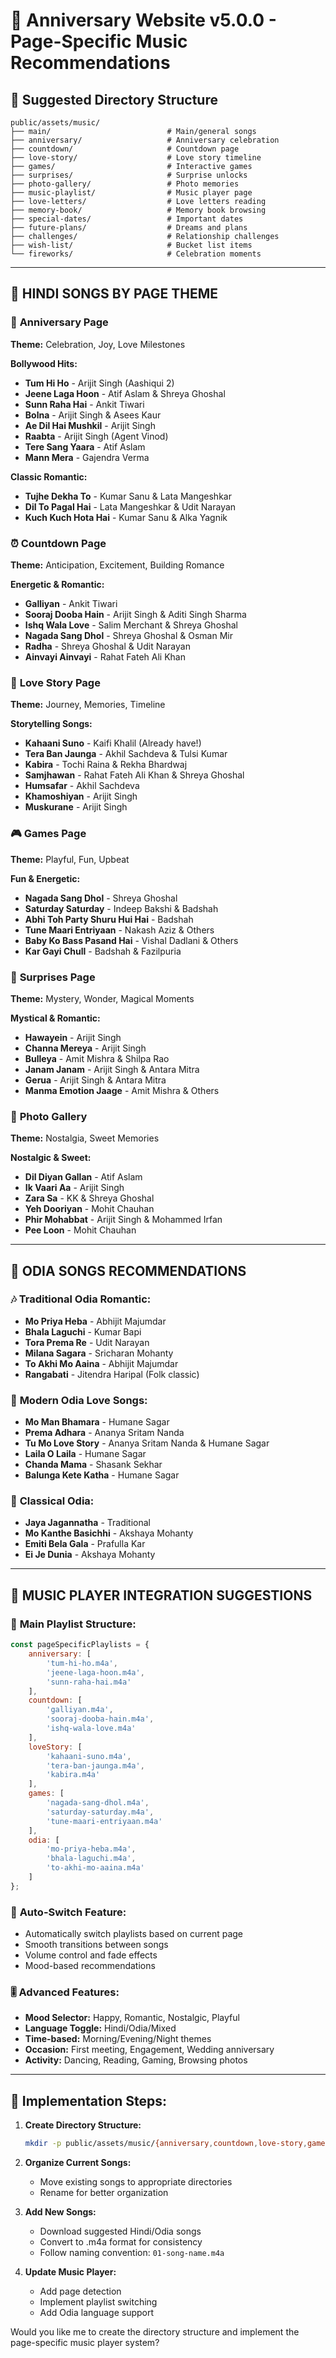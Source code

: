 # 🎵 Anniversary Website v5.0.0 - Page-Specific Music Recommendations

## 📁 Suggested Directory Structure

```
public/assets/music/
├── main/                          # Main/general songs
├── anniversary/                   # Anniversary celebration
├── countdown/                     # Countdown page
├── love-story/                    # Love story timeline
├── games/                         # Interactive games
├── surprises/                     # Surprise unlocks
├── photo-gallery/                 # Photo memories
├── music-playlist/                # Music player page
├── love-letters/                  # Love letters reading
├── memory-book/                   # Memory book browsing
├── special-dates/                 # Important dates
├── future-plans/                  # Dreams and plans
├── challenges/                    # Relationship challenges
├── wish-list/                     # Bucket list items
└── fireworks/                     # Celebration moments
```

---

## 🎤 **HINDI SONGS BY PAGE THEME**

### 🎉 **Anniversary Page**
**Theme:** Celebration, Joy, Love Milestones

**Bollywood Hits:**
- **Tum Hi Ho** - Arijit Singh (Aashiqui 2)
- **Jeene Laga Hoon** - Atif Aslam & Shreya Ghoshal
- **Sunn Raha Hai** - Ankit Tiwari
- **Bolna** - Arijit Singh & Asees Kaur
- **Ae Dil Hai Mushkil** - Arijit Singh
- **Raabta** - Arijit Singh (Agent Vinod)
- **Tere Sang Yaara** - Atif Aslam
- **Mann Mera** - Gajendra Verma

**Classic Romantic:**
- **Tujhe Dekha To** - Kumar Sanu & Lata Mangeshkar
- **Dil To Pagal Hai** - Lata Mangeshkar & Udit Narayan
- **Kuch Kuch Hota Hai** - Kumar Sanu & Alka Yagnik

### ⏰ **Countdown Page**
**Theme:** Anticipation, Excitement, Building Romance

**Energetic & Romantic:**
- **Galliyan** - Ankit Tiwari
- **Sooraj Dooba Hain** - Arijit Singh & Aditi Singh Sharma
- **Ishq Wala Love** - Salim Merchant & Shreya Ghoshal
- **Nagada Sang Dhol** - Shreya Ghoshal & Osman Mir
- **Radha** - Shreya Ghoshal & Udit Narayan
- **Ainvayi Ainvayi** - Rahat Fateh Ali Khan

### 📖 **Love Story Page**
**Theme:** Journey, Memories, Timeline

**Storytelling Songs:**
- **Kahaani Suno** - Kaifi Khalil (Already have!)
- **Tera Ban Jaunga** - Akhil Sachdeva & Tulsi Kumar
- **Kabira** - Tochi Raina & Rekha Bhardwaj
- **Samjhawan** - Rahat Fateh Ali Khan & Shreya Ghoshal
- **Humsafar** - Akhil Sachdeva
- **Khamoshiyan** - Arijit Singh
- **Muskurane** - Arijit Singh

### 🎮 **Games Page**
**Theme:** Playful, Fun, Upbeat

**Fun & Energetic:**
- **Nagada Sang Dhol** - Shreya Ghoshal
- **Saturday Saturday** - Indeep Bakshi & Badshah
- **Abhi Toh Party Shuru Hui Hai** - Badshah
- **Tune Maari Entriyaan** - Nakash Aziz & Others
- **Baby Ko Bass Pasand Hai** - Vishal Dadlani & Others
- **Kar Gayi Chull** - Badshah & Fazilpuria

### 🎁 **Surprises Page**
**Theme:** Mystery, Wonder, Magical Moments

**Mystical & Romantic:**
- **Hawayein** - Arijit Singh
- **Channa Mereya** - Arijit Singh
- **Bulleya** - Amit Mishra & Shilpa Rao
- **Janam Janam** - Arijit Singh & Antara Mitra
- **Gerua** - Arijit Singh & Antara Mitra
- **Manma Emotion Jaage** - Amit Mishra & Others

### 📸 **Photo Gallery**
**Theme:** Nostalgia, Sweet Memories

**Nostalgic & Sweet:**
- **Dil Diyan Gallan** - Atif Aslam
- **Ik Vaari Aa** - Arijit Singh
- **Zara Sa** - KK & Shreya Ghoshal
- **Yeh Dooriyan** - Mohit Chauhan
- **Phir Mohabbat** - Arijit Singh & Mohammed Irfan
- **Pee Loon** - Mohit Chauhan

---

## 🎵 **ODIA SONGS RECOMMENDATIONS**

### 🎶 **Traditional Odia Romantic:**
- **Mo Priya Heba** - Abhijit Majumdar
- **Bhala Laguchi** - Kumar Bapi
- **Tora Prema Re** - Udit Narayan
- **Milana Sagara** - Sricharan Mohanty
- **To Akhi Mo Aaina** - Abhijit Majumdar
- **Rangabati** - Jitendra Haripal (Folk classic)

### 🎤 **Modern Odia Love Songs:**
- **Mo Man Bhamara** - Humane Sagar
- **Prema Adhara** - Ananya Sritam Nanda
- **Tu Mo Love Story** - Ananya Sritam Nanda & Humane Sagar
- **Laila O Laila** - Humane Sagar
- **Chanda Mama** - Shasank Sekhar
- **Balunga Kete Katha** - Humane Sagar

### 🌅 **Classical Odia:**
- **Jaya Jagannatha** - Traditional
- **Mo Kanthe Basichhi** - Akshaya Mohanty
- **Emiti Bela Gala** - Prafulla Kar
- **Ei Je Dunia** - Akshaya Mohanty

---

## 📱 **MUSIC PLAYER INTEGRATION SUGGESTIONS**

### 🎵 **Main Playlist Structure:**
```javascript
const pageSpecificPlaylists = {
    anniversary: [
        'tum-hi-ho.m4a',
        'jeene-laga-hoon.m4a',
        'sunn-raha-hai.m4a'
    ],
    countdown: [
        'galliyan.m4a',
        'sooraj-dooba-hain.m4a',
        'ishq-wala-love.m4a'
    ],
    loveStory: [
        'kahaani-suno.m4a',
        'tera-ban-jaunga.m4a',
        'kabira.m4a'
    ],
    games: [
        'nagada-sang-dhol.m4a',
        'saturday-saturday.m4a',
        'tune-maari-entriyaan.m4a'
    ],
    odia: [
        'mo-priya-heba.m4a',
        'bhala-laguchi.m4a',
        'to-akhi-mo-aaina.m4a'
    ]
};
```

### 🔄 **Auto-Switch Feature:**
- Automatically switch playlists based on current page
- Smooth transitions between songs
- Volume control and fade effects
- Mood-based recommendations

### 🎚️ **Advanced Features:**
- **Mood Selector:** Happy, Romantic, Nostalgic, Playful
- **Language Toggle:** Hindi/Odia/Mixed
- **Time-based:** Morning/Evening/Night themes
- **Occasion:** First meeting, Engagement, Wedding anniversary
- **Activity:** Dancing, Reading, Gaming, Browsing photos

---

## 📁 **Implementation Steps:**

1. **Create Directory Structure:**
   ```bash
   mkdir -p public/assets/music/{anniversary,countdown,love-story,games,surprises,photo-gallery,odia}
   ```

2. **Organize Current Songs:**
   - Move existing songs to appropriate directories
   - Rename for better organization

3. **Add New Songs:**
   - Download suggested Hindi/Odia songs
   - Convert to .m4a format for consistency
   - Follow naming convention: `01-song-name.m4a`

4. **Update Music Player:**
   - Add page detection
   - Implement playlist switching
   - Add Odia language support

Would you like me to create the directory structure and implement the page-specific music player system?
